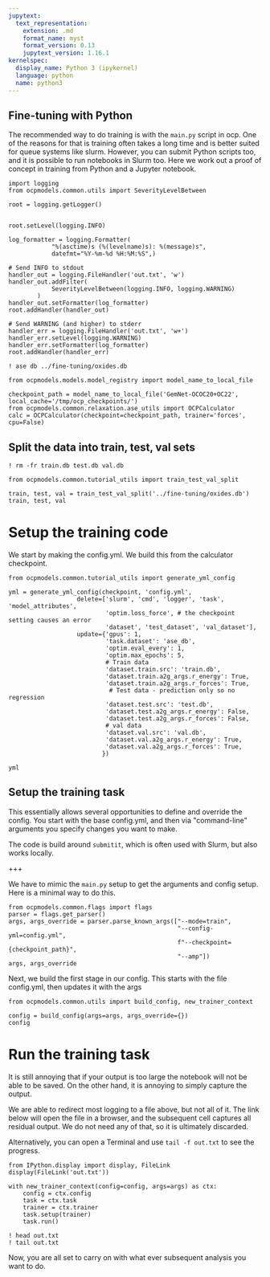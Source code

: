 ```yaml
---
jupytext:
  text_representation:
    extension: .md
    format_name: myst
    format_version: 0.13
    jupytext_version: 1.16.1
kernelspec:
  display_name: Python 3 (ipykernel)
  language: python
  name: python3
---
```


Fine-tuning with Python
----------------------------

The recommended way to do training is with the `main.py` script in ocp. One of the reasons for that is training often takes a long time and is better suited for queue systems like slurm. However, you can submit Python scripts too, and it is possible to run notebooks in Slurm too. Here we work out a proof of concept in training from Python and a Jupyter notebook.

```{code-cell} ipython3
import logging
from ocpmodels.common.utils import SeverityLevelBetween

root = logging.getLogger()

 
root.setLevel(logging.INFO)

log_formatter = logging.Formatter(
            "%(asctime)s (%(levelname)s): %(message)s",
            datefmt="%Y-%m-%d %H:%M:%S",)

# Send INFO to stdout
handler_out = logging.FileHandler('out.txt', 'w')
handler_out.addFilter(
            SeverityLevelBetween(logging.INFO, logging.WARNING)
        )
handler_out.setFormatter(log_formatter)
root.addHandler(handler_out)

# Send WARNING (and higher) to stderr
handler_err = logging.FileHandler('out.txt', 'w+')
handler_err.setLevel(logging.WARNING)
handler_err.setFormatter(log_formatter)
root.addHandler(handler_err)
```

```{code-cell} ipython3
! ase db ../fine-tuning/oxides.db
```

```{code-cell} ipython3
from ocpmodels.models.model_registry import model_name_to_local_file

checkpoint_path = model_name_to_local_file('GemNet-OCOC20+OC22', local_cache='/tmp/ocp_checkpoints/')
from ocpmodels.common.relaxation.ase_utils import OCPCalculator
calc = OCPCalculator(checkpoint=checkpoint_path, trainer='forces', cpu=False)
```

## Split the data into train, test, val sets

```{code-cell} ipython3
! rm -fr train.db test.db val.db

from ocpmodels.common.tutorial_utils import train_test_val_split

train, test, val = train_test_val_split('../fine-tuning/oxides.db')
train, test, val
```

# Setup the training code

We start by making the config.yml. We build this from the calculator checkpoint.

```{code-cell} ipython3
from ocpmodels.common.tutorial_utils import generate_yml_config

yml = generate_yml_config(checkpoint, 'config.yml',
                   delete=['slurm', 'cmd', 'logger', 'task', 'model_attributes',
                           'optim.loss_force', # the checkpoint setting causes an error
                           'dataset', 'test_dataset', 'val_dataset'],
                   update={'gpus': 1,
                           'task.dataset': 'ase_db',
                           'optim.eval_every': 1,
                           'optim.max_epochs': 5,
                           # Train data
                           'dataset.train.src': 'train.db',
                           'dataset.train.a2g_args.r_energy': True,
                           'dataset.train.a2g_args.r_forces': True,
                            # Test data - prediction only so no regression
                           'dataset.test.src': 'test.db',
                           'dataset.test.a2g_args.r_energy': False,
                           'dataset.test.a2g_args.r_forces': False,
                           # val data
                           'dataset.val.src': 'val.db',
                           'dataset.val.a2g_args.r_energy': True,
                           'dataset.val.a2g_args.r_forces': True,
                          })

yml
```

## Setup the training task

This essentially allows several opportunities to define and override the config. You start with the base config.yml, and then via "command-line" arguments you specify changes you want to make. 

The code is build around `submitit`, which is often used with Slurm, but also works locally.

+++

We have to mimic the `main.py` setup to get the arguments and config setup. Here is a minimal way to do this.

```{code-cell} ipython3
from ocpmodels.common.flags import flags
parser = flags.get_parser()
args, args_override = parser.parse_known_args(["--mode=train",                                            
                                               "--config-yml=config.yml", 
                                               f"--checkpoint={checkpoint_path}",
                                               "--amp"])
args, args_override
```

Next, we build the first stage in our config. This starts with the file config.yml, then updates it with the args

```{code-cell} ipython3
from ocpmodels.common.utils import build_config, new_trainer_context

config = build_config(args=args, args_override={})
config
```

# Run the training task

It is still annoying that if your output is too large the notebook will not be able to be saved. On the other hand, it is annoying to simply capture the output. 

We are able to redirect most logging to a file above, but not all of it. The link below will open the file in a browser, and the subsequent cell captures all residual output. We do not need any of that, so it is ultimately discarded. 

Alternatively, you can open a Terminal and use `tail -f out.txt` to see the progress.

```{code-cell} ipython3
from IPython.display import display, FileLink
display(FileLink('out.txt'))
```

```{code-cell} ipython3
with new_trainer_context(config=config, args=args) as ctx:
    config = ctx.config
    task = ctx.task
    trainer = ctx.trainer
    task.setup(trainer)
    task.run()
```

```{code-cell} ipython3
! head out.txt
! tail out.txt
```

Now, you are all set to carry on with what ever subsequent analysis you want to do.
